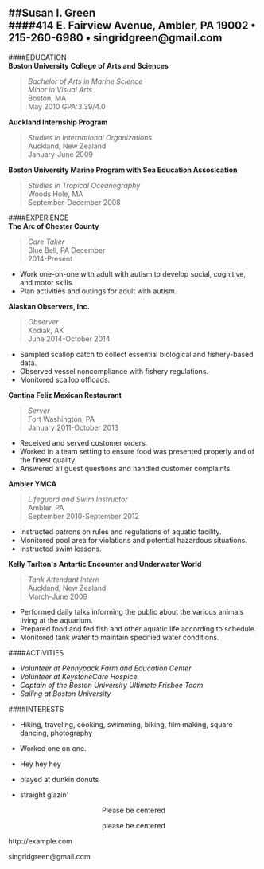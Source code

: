 ##Susan I. Green   
####414 E. Fairview Avenue, Ambler, PA 19002 • 215-260-6980 • singridgreen@<i></i>gmail.com  
---  
####EDUCATION  
**Boston University College of Arts and Sciences**    
>_Bachelor of Arts in Marine Science_    
>_Minor in Visual Arts_  
>Boston, MA  
>May 2010 GPA:3.39/4.0  
  
**Auckland Internship Program**  
>_Studies in International Organizations_  
>Auckland, New Zealand  
>January-June 2009  
  
**Boston University Marine Program with Sea Education Assosication**  
>_Studies in Tropical Oceanography_  
>Woods Hole, MA  
>September-December 2008  
  
####EXPERIENCE  
**The Arc of Chester County**  
>_Care Taker_  
>Blue Bell, PA December  
>2014-Present  
  *	Work one-on-one with adult with autism to develop social, cognitive, and motor skills.  
  *	Plan activities and outings for adult with autism.  
  
**Alaskan Observers, Inc.**  
>_Observer_  
>Kodiak, AK  
>June 2014-October 2014  
  * Sampled scallop catch to collect essential biological and fishery-based data.  
  * Observed vessel noncompliance with fishery regulations.
  * Monitored scallop offloads.  
    
**Cantina Feliz Mexican Restaurant**  
>_Server_  
>Fort Washington, PA  
>January 2011-October 2013  
  *	Received and served customer orders.  
  * Worked in a team setting to ensure food was presented properly and of the finest quality.  
  * Answered all guest questions and handled customer complaints.  
    
**Ambler YMCA**
>_Lifeguard and Swim Instructor_  
>Ambler, PA  
>September 2010-September 2012  
  * Instructed patrons on rules and regulations of aquatic facility.  
  * Monitored pool area for violations and potential hazardous situations.  
  * Instructed swim lessons.  
    
**Kelly Tarlton's Antartic Encounter and Underwater World**  
>_Tank Attendant Intern_  
>Auckland, New Zealand  
>March-June 2009  
  * Performed daily talks informing the public about the various animals living at the aquarium.  
  * Prepared food and fed fish and other aquatic life according to schedule.  
  * Monitored tank water to maintain specified water conditions.  
    
####ACTIVITIES
  * _Volunteer at Pennypack Farm and Education Center_  
  * _Volunteer at KeystoneCare Hospice_  
  * _Captain of the Boston University Ultimate Frisbee Team_  
  * _Sailing at Boston University_  
    
####INTERESTS  
  * Hiking, traveling, cooking, swimming, biking, film making, square dancing, photography  
   

  



  


* Worked one on one.
* Hey hey hey
* played at dunkin donuts
* straight glazin'

<center>Please be centered</center>
<p style="text-align: center;">please be centered</p>  
http://<span></span>example.com


singridgreen@<i></i>gmail.com

